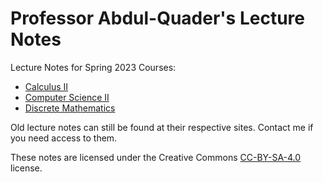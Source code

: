 # Professor Abdul-Quader's Lecture Notes

Lecture Notes for Spring 2023 Courses:

* [Calculus II](calc-2-s23)
* [Computer Science II](cs2-s23)
* [Discrete Mathematics](discrete-s23)

Old lecture notes can still be found at their respective sites. Contact me if you need access to them.

These notes are licensed under the Creative Commons [CC-BY-SA-4.0](https://creativecommons.org/licenses/by-sa/4.0/legalcode) license.
